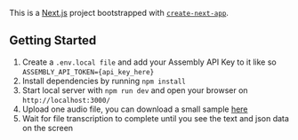This is a [Next.js](https://nextjs.org/) project bootstrapped with [`create-next-app`](https://github.com/vercel/next.js/tree/canary/packages/create-next-app).

## Getting Started

1. Create a `.env.local file` and add your Assembly API Key to it like so `ASSEMBLY_API_TOKEN={api_key_here}`
2. Install dependencies by running `npm install`
3. Start local server with `npm run dev` and open your browser on `http://localhost:3000/`
4. Upload one audio file, you can download a small sample [here](https://audio-samples.github.io/#section-4)
5. Wait for file transcription to complete until you see the text and json data on the screen
